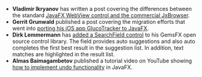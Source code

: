 - **Vladimir Ikryanov** has written a post covering the differences between the standard [JavaFX WebView control and the commercial JxBrowser](https://dzone.com/articles/jxbrowser-and-javafx-webview).
- **Gerrit Grunwald** published a post covering the migration efforts that went into [porting his iOS app GlucoTracker to JavaFX](https://harmoniccode.blogspot.com/2022/01/glucostatusfx.html).
- **Dirk Lemmermann** has [added a SearchField control](https://github.com/dlsc-software-consulting-gmbh/GemsFX#search-field) to his GemsFX open source control library. The field provides auto suggestions and also auto completes the first best result in the suggestion list. In addition, text matches are highlighted in the result list.
- **Almas Baimagambetov** published a tutorial video on YouTube showing [how to implement undo functionality](https://www.youtube.com/watch?v=KQoP9M7silY) in JavaFX.